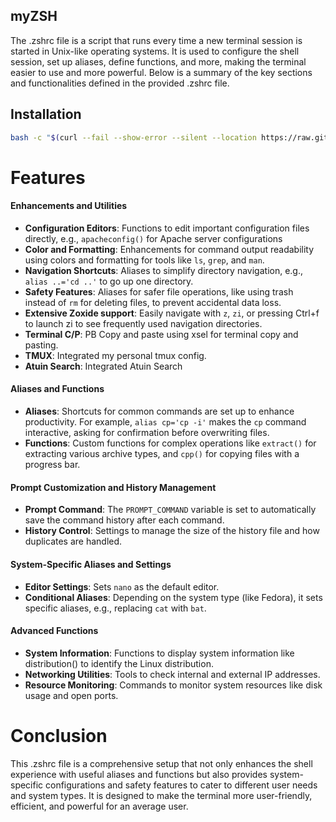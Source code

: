 ## myZSH


The .zshrc file is a script that runs every time a new terminal session is started in Unix-like operating systems. It is used to configure the shell session, set up aliases, define functions, and more, making the terminal easier to use and more powerful. Below is a summary of the key sections and functionalities defined in the provided .zshrc file.

## Installation

```bash
bash -c "$(curl --fail --show-error --silent --location https://raw.githubusercontent.com/its-ashu-otf/myZSH/main/setup.sh)"
```

# Features

#### Enhancements and Utilities

- **Configuration Editors**: Functions to edit important configuration files directly, e.g., `apacheconfig()` for Apache server configurations
- **Color and Formatting**: Enhancements for command output readability using colors and formatting for tools like `ls`, `grep`, and `man`.
- **Navigation Shortcuts**: Aliases to simplify directory navigation, e.g., `alias ..='cd ..'` to go up one directory.
- **Safety Features**: Aliases for safer file operations, like using trash instead of `rm` for deleting files, to prevent accidental data loss.
- **Extensive Zoxide support**: Easily navigate with `z`, `zi`, or pressing Ctrl+f to launch zi to see frequently used navigation directories.
- **Terminal C/P**: PB Copy and paste using xsel for terminal copy and pasting.
- **TMUX**: Integrated my personal tmux config.
- **Atuin Search**: Integrated Atuin Search 

#### Aliases and Functions

- **Aliases**: Shortcuts for common commands are set up to enhance productivity. For example, `alias cp='cp -i'` makes the `cp` command interactive, asking for confirmation before overwriting files.
- **Functions**: Custom functions for complex operations like `extract()` for extracting various archive types, and `cpp()` for copying files with a progress bar.

#### Prompt Customization and History Management

- **Prompt Command**: The `PROMPT_COMMAND` variable is set to automatically save the command history after each command.
- **History Control**: Settings to manage the size of the history file and how duplicates are handled.

#### System-Specific Aliases and Settings

- **Editor Settings**: Sets `nano` as the default editor.
- **Conditional Aliases**: Depending on the system type (like Fedora), it sets specific aliases, e.g., replacing `cat` with `bat`.

#### Advanced Functions

- **System Information**: Functions to display system information like distribution() to identify the Linux distribution.
- **Networking Utilities**: Tools to check internal and external IP addresses.
- **Resource Monitoring**: Commands to monitor system resources like disk usage and open ports.
  
# Conclusion

This .zshrc file is a comprehensive setup that not only enhances the shell experience with useful aliases and functions but also provides system-specific configurations and safety features to cater to different user needs and system types. It is designed to make the terminal more user-friendly, efficient, and powerful for an average user.
